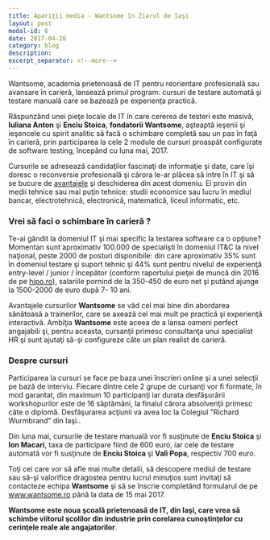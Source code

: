 ```yaml
---
title: Apariţii media - Wantsome în Ziarul de Iaşi
layout: post
modal-id: 6
date: 2017-04-26
category: blog
description: 
excerpt_separator: <!--more-->
---
```

Wantsome, academia prietenoasă de IT pentru reorientare profesională sau avansare în carieră, lansează primul program: cursuri de testare automată şi testare manuală care se bazează pe experienţa practică.

Răspunzând unei pieţe locale de IT în care cererea de testeri este masivă, <strong>Iuliana Anton</strong> şi <strong>Enciu Stoica</strong>, <strong>fondatorii Wantsome</strong>, aşteaptă ieşenii şi ieşencele cu spirit analitic să facă o schimbare completă sau un pas în faţă în carieră, prin participarea la cele 2 module de cursuri proaspăt configurate de software testing, începând cu luna mai, 2017.

Cursurile se adresează candidaţilor fascinaţi de informaţie şi date, care îşi doresc o reconversie profesională şi cărora le-ar plăcea să intre în IT şi să se bucure de <a target="_blank" href="http://www.wantsome.ro">avantajele</a> şi deschiderea din acest domeniu. Ei provin din medii tehnice sau mai puţin tehnice: studii economice sau lucru în mediul bancar, electrotehnică, electronică, matematică, liceul informatic, etc.
<!--more-->
<h3>Vrei să faci o schimbare în carieră ?</h3>
Te-ai gândit la domeniul IT şi mai specific la testarea software ca o opţiune? Momentan sunt aproximativ 100.000 de specialişti în domeniul IT&amp;C la nivel naţional, peste 2000 de posturi disponibile: din care aproximativ 35% sunt în domeniul testare şi suport tehnic şi 44% sunt pentru nivelul de experienţă entry-level / junior / începător (conform raportului pieţei de muncă din 2016 de pe <a target="_blank" href="http://www.hipo.ro">hipo.ro</a>), salariile pornind de la 350-450 de euro net şi putând ajunge la 1500-2000 de euro după 7- 10 ani. 

Avantajele cursurilor <strong>Wantsome</strong> se văd cel mai bine din abordarea sănătoasă a trainerilor, care se axează cel mai mult pe practică şi experienţă interactivă. Ambiţia <strong>Wantsome</strong> este aceea de a lansa oameni perfect angajabili şi, pentru aceasta, cursanţii primesc consultanţa unui specialist HR şi sunt ajutaţi să-şi configureze câte un plan realist de carieră.

<h3>Despre cursuri</h3>
Participarea la cursuri se face pe baza unei înscrieri online şi a unei selecţii pe bază de interviu. Fiecare dintre cele 2 grupe de cursanţi vor fi formate, în mod garantat, din maximum 10 participanţi iar durata desfăşurării workshopurilor este de 16 săptămâni, la finalul cărora absolvenţii primesc câte o diplomă. Desfăşurarea acţiunii va avea loc la Colegiul "Richard Wurmbrand" din Iaşi..

Din luna mai, cursurile de testare manuală vor fi susţinute de <strong>Enciu Stoica</strong> şi <strong>Ion Macari</strong>, taxa de participare fiind de 600 euro, iar cele de testare automată vor fi susţinute de <strong>Enciu Stoica</strong> şi <strong>Vali Popa</strong>, respectiv 700 euro.

Toţi cei care vor să afle mai multe detalii, să descopere mediul de testare sau să-şi valorifice dragostea pentru lucrul minuţios sunt invitaţi să contacteze echipa <strong>Wantsome</strong> şi să se înscrie completând formularul de pe <a target="_blank" href="http://www.wantsome.ro">www.wantsome.ro</a> până la data de 15 mai 2017.

<strong>Wantsome este noua şcoală prietenoasă de IT, din Iaşi, care vrea să schimbe viitorul şcolilor din industrie prin corelarea cunoştinţelor cu cerinţele reale ale angajatorilor</strong>.
